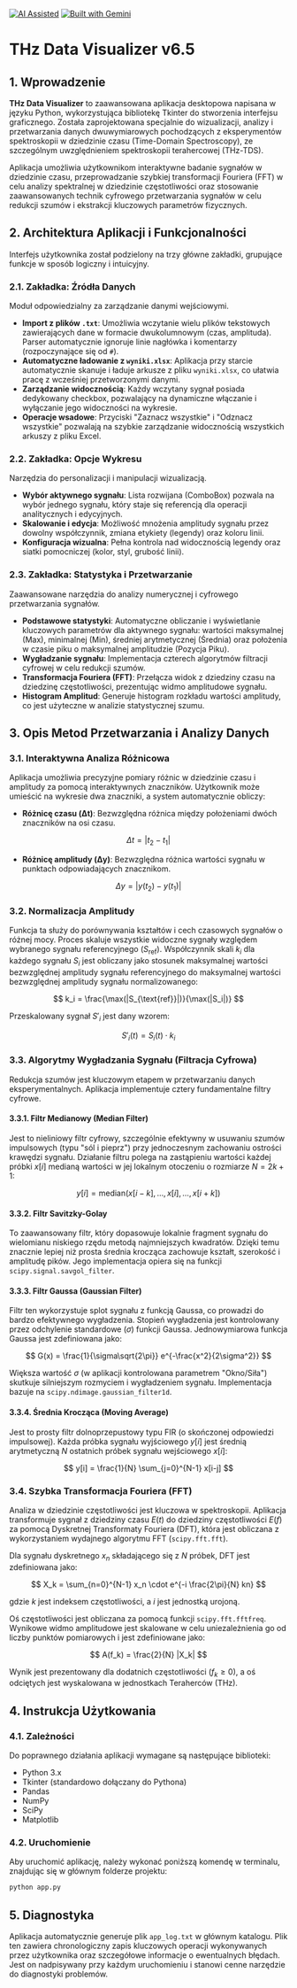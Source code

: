 [![AI Assisted](https://img.shields.io/badge/AI-Assisted-blue?style=for-the-badge&logo=openai)](./AI_POLICY.md) [![Built with Gemini](https://img.shields.io/badge/Built%20with-Gemini-4285F4?style=for-the-badge&logo=google-gemini)](https://gemini.google.com/)

# THz Data Visualizer v6.5

## 1. Wprowadzenie

**THz Data Visualizer** to zaawansowana aplikacja desktopowa napisana w języku Python, wykorzystująca bibliotekę Tkinter do stworzenia interfejsu graficznego. Została zaprojektowana specjalnie do wizualizacji, analizy i przetwarzania danych dwuwymiarowych pochodzących z eksperymentów spektroskopii w dziedzinie czasu (Time-Domain Spectroscopy), ze szczególnym uwzględnieniem spektroskopii terahercowej (THz-TDS).

Aplikacja umożliwia użytkownikom interaktywne badanie sygnałów w dziedzinie czasu, przeprowadzanie szybkiej transformacji Fouriera (FFT) w celu analizy spektralnej w dziedzinie częstotliwości oraz stosowanie zaawansowanych technik cyfrowego przetwarzania sygnałów w celu redukcji szumów i ekstrakcji kluczowych parametrów fizycznych.

## 2. Architektura Aplikacji i Funkcjonalności

Interfejs użytkownika został podzielony na trzy główne zakładki, grupujące funkcje w sposób logiczny i intuicyjny.

### 2.1. Zakładka: Źródła Danych

Moduł odpowiedzialny za zarządzanie danymi wejściowymi.
- **Import z plików `.txt`**: Umożliwia wczytanie wielu plików tekstowych zawierających dane w formacie dwukolumnowym (czas, amplituda). Parser automatycznie ignoruje linie nagłówka i komentarzy (rozpoczynające się od `#`).
- **Automatyczne ładowanie z `wyniki.xlsx`**: Aplikacja przy starcie automatycznie skanuje i ładuje arkusze z pliku `wyniki.xlsx`, co ułatwia pracę z wcześniej przetworzonymi danymi.
- **Zarządzanie widocznością**: Każdy wczytany sygnał posiada dedykowany checkbox, pozwalający na dynamiczne włączanie i wyłączanie jego widoczności na wykresie.
- **Operacje wsadowe**: Przyciski "Zaznacz wszystkie" i "Odznacz wszystkie" pozwalają na szybkie zarządzanie widocznością wszystkich arkuszy z pliku Excel.

### 2.2. Zakładka: Opcje Wykresu

Narzędzia do personalizacji i manipulacji wizualizacją.
- **Wybór aktywnego sygnału**: Lista rozwijana (ComboBox) pozwala na wybór jednego sygnału, który staje się referencją dla operacji analitycznych i edycyjnych.
- **Skalowanie i edycja**: Możliwość mnożenia amplitudy sygnału przez dowolny współczynnik, zmiana etykiety (legendy) oraz koloru linii.
- **Konfiguracja wizualna**: Pełna kontrola nad widocznością legendy oraz siatki pomocniczej (kolor, styl, grubość linii).

### 2.3. Zakładka: Statystyka i Przetwarzanie

Zaawansowane narzędzia do analizy numerycznej i cyfrowego przetwarzania sygnałów.
- **Podstawowe statystyki**: Automatyczne obliczanie i wyświetlanie kluczowych parametrów dla aktywnego sygnału: wartości maksymalnej (Max), minimalnej (Min), średniej arytmetycznej (Średnia) oraz położenia w czasie piku o maksymalnej amplitudzie (Pozycja Piku).
- **Wygładzanie sygnału**: Implementacja czterech algorytmów filtracji cyfrowej w celu redukcji szumów.
- **Transformacja Fouriera (FFT)**: Przełącza widok z dziedziny czasu na dziedzinę częstotliwości, prezentując widmo amplitudowe sygnału.
- **Histogram Amplitud**: Generuje histogram rozkładu wartości amplitudy, co jest użyteczne w analizie statystycznej szumu.

## 3. Opis Metod Przetwarzania i Analizy Danych

### 3.1. Interaktywna Analiza Różnicowa

Aplikacja umożliwia precyzyjne pomiary różnic w dziedzinie czasu i amplitudy za pomocą interaktywnych znaczników. Użytkownik może umieścić na wykresie dwa znaczniki, a system automatycznie obliczy:

- **Różnicę czasu (Δt)**: Bezwzględna różnica między położeniami dwóch znaczników na osi czasu.

$$ \Delta t = |t_2 - t_1| $$

- **Różnicę amplitudy (Δy)**: Bezwzględna różnica wartości sygnału w punktach odpowiadających znacznikom.

$$ \Delta y = |y(t_2) - y(t_1)| $$

### 3.2. Normalizacja Amplitudy

Funkcja ta służy do porównywania kształtów i cech czasowych sygnałów o różnej mocy. Proces skaluje wszystkie widoczne sygnały względem wybranego sygnału referencyjnego ($S_{\text{ref}}$). Współczynnik skali $k_i$ dla każdego sygnału $S_i$ jest obliczany jako stosunek maksymalnej wartości bezwzględnej amplitudy sygnału referencyjnego do maksymalnej wartości bezwzględnej amplitudy sygnału normalizowanego:

$$ k_i = \frac{\max(|S_{\text{ref}}|)}{\max(|S_i|)} $$

Przeskalowany sygnał $S'_{i}$ jest dany wzorem:

$$ S'_{i}(t) = S_i(t) \cdot k_i $$

### 3.3. Algorytmy Wygładzania Sygnału (Filtracja Cyfrowa)

Redukcja szumów jest kluczowym etapem w przetwarzaniu danych eksperymentalnych. Aplikacja implementuje cztery fundamentalne filtry cyfrowe.

#### 3.3.1. Filtr Medianowy (Median Filter)

Jest to nieliniowy filtr cyfrowy, szczególnie efektywny w usuwaniu szumów impulsowych (typu "sól i pieprz") przy jednoczesnym zachowaniu ostrości krawędzi sygnału. Działanie filtru polega na zastąpieniu wartości każdej próbki $x[i]$ medianą wartości w jej lokalnym otoczeniu o rozmiarze $N = 2k+1$:

$$ y[i] = \text{median}(x[i-k], \dots, x[i], \dots, x[i+k]) $$

#### 3.3.2. Filtr Savitzky-Golay

To zaawansowany filtr, który dopasowuje lokalnie fragment sygnału do wielomianu niskiego rzędu metodą najmniejszych kwadratów. Dzięki temu znacznie lepiej niż prosta średnia krocząca zachowuje kształt, szerokość i amplitudę pików. Jego implementacja opiera się na funkcji `scipy.signal.savgol_filter`.

#### 3.3.3. Filtr Gaussa (Gaussian Filter)

Filtr ten wykorzystuje splot sygnału z funkcją Gaussa, co prowadzi do bardzo efektywnego wygładzenia. Stopień wygładzenia jest kontrolowany przez odchylenie standardowe ($\sigma$) funkcji Gaussa. Jednowymiarowa funkcja Gaussa jest zdefiniowana jako:

$$ G(x) = \frac{1}{\sigma\sqrt{2\pi}} e^{-\frac{x^2}{2\sigma^2}} $$

Większa wartość $\sigma$ (w aplikacji kontrolowana parametrem "Okno/Siła") skutkuje silniejszym rozmyciem i wygładzeniem sygnału. Implementacja bazuje na `scipy.ndimage.gaussian_filter1d`.

#### 3.3.4. Średnia Krocząca (Moving Average)

Jest to prosty filtr dolnoprzepustowy typu FIR (o skończonej odpowiedzi impulsowej). Każda próbka sygnału wyjściowego $y[i]$ jest średnią arytmetyczną $N$ ostatnich próbek sygnału wejściowego $x[i]$:

$$ y[i] = \frac{1}{N} \sum_{j=0}^{N-1} x[i-j] $$

### 3.4. Szybka Transformacja Fouriera (FFT)

Analiza w dziedzinie częstotliwości jest kluczowa w spektroskopii. Aplikacja transformuje sygnał z dziedziny czasu $E(t)$ do dziedziny częstotliwości $E(f)$ za pomocą Dyskretnej Transformaty Fouriera (DFT), która jest obliczana z wykorzystaniem wydajnego algorytmu FFT (`scipy.fft.fft`).

Dla sygnału dyskretnego $x_n$ składającego się z $N$ próbek, DFT jest zdefiniowana jako:

$$ X_k = \sum_{n=0}^{N-1} x_n \cdot e^{-i \frac{2\pi}{N} kn} $$

gdzie $k$ jest indeksem częstotliwości, a $i$ jest jednostką urojoną.

Oś częstotliwości jest obliczana za pomocą funkcji `scipy.fft.fftfreq`. Wynikowe widmo amplitudowe jest skalowane w celu uniezależnienia go od liczby punktów pomiarowych i jest zdefiniowane jako:

$$ A(f_k) = \frac{2}{N} |X_k| $$

Wynik jest prezentowany dla dodatnich częstotliwości ($f_k \ge 0$), a oś odciętych jest wyskalowana w jednostkach Teraherców (THz).

## 4. Instrukcja Użytkowania

### 4.1. Zależności

Do poprawnego działania aplikacji wymagane są następujące biblioteki:
- Python 3.x
- Tkinter (standardowo dołączany do Pythona)
- Pandas
- NumPy
- SciPy
- Matplotlib

### 4.2. Uruchomienie

Aby uruchomić aplikację, należy wykonać poniższą komendę w terminalu, znajdując się w głównym folderze projektu:
```bash
python app.py
```

## 5. Diagnostyka

Aplikacja automatycznie generuje plik `app_log.txt` w głównym katalogu. Plik ten zawiera chronologiczny zapis kluczowych operacji wykonywanych przez użytkownika oraz szczegółowe informacje o ewentualnych błędach. Jest on nadpisywany przy każdym uruchomieniu i stanowi cenne narzędzie do diagnostyki problemów.
